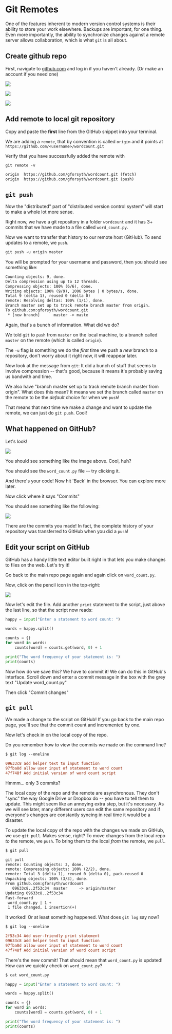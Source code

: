# Git Remotes

One of the features inherent to modern version control systems is their ability
to store your work elsewhere. Backups are important, for one thing. Even more
importantly, the ability to synchronize changes against a remote server allows
collaboration, which is what `git` is all about.

## Create github repo 

First, navigate to [github.com](https://github.com) and log in if you haven't
already. (Or make an account if you need one)

![](./gh_images/create_repo.gif)

![](./gh_images/create_repo.png)

![](./gh_images/setup_help.png)

## Add remote to local git repository

Copy and paste the __first__ line from the GitHub snippet into your terminal. 

We are adding a `remote`, that by convention is called `origin` and it points at
`https://github.com/<username>/wordcount.git`

Verify that you have successfully added the remote with

```diff
git remote -v
```
```diff
origin	https://github.com/gforsyth/wordcount.git (fetch)
origin	https://github.com/gforsyth/wordcount.git (push)
```

## `git push`

Now the "distributed" part of "distributed version control system" will start to
make a whole lot more sense. 

Right now, we have a git repository in a folder `wordcount` and it has 3+
commits that we have made to a file called `word_count.py`.

Now we want to transfer that history to our remote host (GitHub). To send
updates to a remote, we `push`.

```diff
git push -u origin master
```

You will be prompted for your username and password, then you should see
something like:

```diff
Counting objects: 9, done.
Delta compression using up to 12 threads.
Compressing objects: 100% (6/6), done.
Writing objects: 100% (9/9), 1006 bytes | 0 bytes/s, done.
Total 9 (delta 1), reused 0 (delta 0)
remote: Resolving deltas: 100% (1/1), done.
Branch master set up to track remote branch master from origin.
To github.com:gforsyth/wordcount.git
 * [new branch]      master -> maste
```

Again, that's a bunch of information.  What did we do?

We told `git` to `push` from `master` on the local machine, to a branch called
`master` on the remote (which is called `origin`).

The `-u` flag is something we do the _first_ time we push a _new_ branch to a
repository, don't worry about it right now, it will reappear later.

Now look at the message from `git`: It did a bunch of stuff that seems to
involve compression -- that's good, because it means it's probably saving us
bandwith and time. 

We also have "branch master set up to track remote branch master from origin".
What does this mean? It means we set the branch called `master` on the remote to
be the _default_ choice for when we `push`! 

That means that next time we make a change and want to update the remote, we can
just do `git push`. Cool!

## What happened on GitHub?

Let's look!

![](./gh_images/gh_push_frontpage.png)

You should see something like the image above.  Cool, huh?

You should see the `word_count.py` file -- try clicking it.

And there's your code! Now hit 'Back' in the browser. You can explore more
later.

Now click where it says "Commits"

You should see something like the following:

![](./gh_images/gh_push_commits.png)

There are the commits you made! In fact, the complete history of your repository
was transferred to GitHub when you did a `push`! 

## Edit your script on GitHub

GitHub has a handy little text editor built right in that lets you make changes
to files on the web. Let's try it!

Go back to the main repo page again and again click on `word_count.py`.

Now, click on the pencil icon in the top-right:

![](./gh_images/gh_edit.png)

Now let's edit the file. Add another `print` statement to the script, just above
the last line, so that the script now reads:

```python
happy = input("Enter a statement to word count: ")

words = happy.split()

counts = {}
for word in words:
    counts[word] = counts.get(word, 0) + 1

print("The word frequency of your statement is: ")
print(counts)
```

Now how do we save this? We have to commit it! We can do this in GitHub's
interface. Scroll down and enter a commit message in the box with the grey text
"Update word_count.py" 

Then click "Commit changes"

## `git pull`

We made a change to the script on GitHub! If you go back to the main repo page,
you'll see that the commit count and incremented by one. 

Now let's check in on the local copy of the repo.

Do you remember how to view the commits we made on the command line?

```diff
$ git log --oneline
```
```diff
09633c8 add helper text to input function
97fba8d allow user input of statement to word count
47f748f Add initial version of word count script
```

Hmmm... only 3 commits? 

The local copy of the repo and the remote are asynchronous. They don't "sync"
the way Google Drive or Dropbox do -- you have to tell them to update. This
might seem like an annoying extra step, but it's necessary. As we will see
later, many different users can edit the same repository and if everyone's
changes are constantly syncing in real time it would be a disaster.

To update the local copy of the repo with the changes we made on GitHub, we use
`git pull`. Makes sense, right? To move changes from the local repo _to_ the
remote, we `push`. To bring them to the local _from_ the remote, we `pull`. 

```diff
$ git pull
```
```diff
git pull
remote: Counting objects: 3, done.
remote: Compressing objects: 100% (2/2), done.
remote: Total 3 (delta 1), reused 0 (delta 0), pack-reused 0
Unpacking objects: 100% (3/3), done.
From github.com:gforsyth/wordcount
   09633c8..2f53c34  master     -> origin/master
Updating 09633c8..2f53c34
Fast-forward
 word_count.py | 1 +
 1 file changed, 1 insertion(+)
```

It worked! Or at least something happened. What does `git log` say now?

```diff
$ git log --oneline
```
```diff
2f53c34 Add user-friendly print statement
09633c8 add helper text to input function
97fba8d allow user input of statement to word count
47f748f Add initial version of word count script
```

There's the new commit! That should mean that `word_count.py` is updated! How
can we quickly check on `word_count.py`? 

```diff
$ cat word_count.py
```
```python
happy = input("Enter a statement to word count: ")

words = happy.split()

counts = {}
for word in words:
    counts[word] = counts.get(word, 0) + 1

print("The word frequency of your statement is: ")
print(counts)
```
